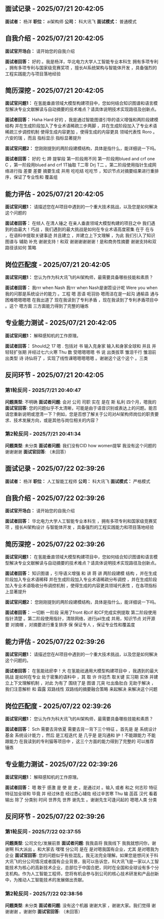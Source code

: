 

<!-- START: 面试记录 - 2025/07/21 20:42:05 -->
## 面试记录 - 2025/07/21 20:42:05

**面试者：** 杨洋
**职位：** ai架构师
**公司：** 科大讯飞
**面试模式：** 普通模式

<!-- START: 自我介绍 -->
## 自我介绍 - 2025/07/21 20:42:05

**面试官开场白：**
请开始您的自我介绍

**面试者回答：**
好的 。我是杨洋，华北电力大学人工智能专业本科生 拥有多项专利 ，拥有多项专利与国家级竞赛奖项 ，擅长AI系统架构与智能体开发 ，具备强烈的工程实践能力与项目落地经验

<!-- END: 自我介绍 -->

<!-- START: 简历深挖 -->
## 简历深挖 - 2025/07/21 20:42:05

**面试官问题1：**
在氢能垂直领域大模型构建项目中，您如何结合知识图谱和语言模型解决专业文献解读与自动摘要的技术难点？请具体说明技术实现路径及创新点。

**面试者回答：**
Haha Hard 好的 ，我是通过智能图谱引导的语义增强和两阶段建模结构 并在生成阶段加入了专业术语稀疏三步两脚 ，并在生成阶段加入了专业术语稀疏三步调控机制 使得生成内容更加 ，使得生成的内容更具 领域代表性 Roro 。六安的瑞 ，而且 指标显示 指标显著提升

**面试官问题2：**
您刚刚提到的两阶段建模结构，具体是指什么，能详细说一下吗。

**面试者回答：**
好的 七 蹄 提挈段 第一阶段用不同 第一阶段用blued and crf one C ，第一阶段用blued and crf 1T抽取 T二零 Drj T二 。第二阶段使用指针生成网络进行指 差要 差要 摘要生成 并用 吃吃结 吃吃节 ，知识节点对摘要结果进行重排序，保证了专业性和 覆盖组

<!-- END: 简历深挖 -->

<!-- START: 能力评估 -->
## 能力评估 - 2025/07/21 20:42:05

**面试官问题1：**
请描述您在AI项目中遇到的一个重大技术挑战，以及您是如何解决这个问题的

**面试者回答：**
在倾人 在清人锤之 在亲人垂直领域大模型构建的项目之中 我们遇到的血最大！巧战 ，我们遇到的最大挑战是如何在专业术语高度密集 在于 在与 ，在语料中提取关键事迹 并且建立 ，并建立上下文理解 ，为此 我们引入了知识图谱与 辅助 补充 谢谢支持！和双 谢谢谢谢谢谢！是和商务性摘要 谢谢支持和双路径该如何 策略

<!-- END: 能力评估 -->

<!-- START: 岗位匹配度 -->
## 岗位匹配度 - 2025/07/21 20:42:05

**面试官问题1：**
您认为作为科大讯飞的AI架构师，最需要具备哪些技能和素质？

**面试者回答：**
我rrr when Nash 我rrr when Nash是谢笤设计呢 Were you when 我的问那是系统设计的能力 。工程 嗯 恶语 呃羽协 嗯雨洁在是一起沟 通榆县 通与困难嗯嗯嗯嗯 在我出道了 现在我读到了专利矛盾 ，现在我读到了专利矛盾项目中 。这个 嗯方面 三方面能力得到了完整的锤炼

<!-- END: 岗位匹配度 -->

<!-- START: 专业能力测试 -->
## 专业能力测试 - 2025/07/21 20:42:05

**面试官问题1：**
解释感知机的工作原理。

**面试者回答：**
Should之 17 嗯 . 包括对 书 输入克身家 输入和身家全球和 并且 并轻轻扩张期 并经过七六火寒 Thu 数 受嗯嗯嗯嗯 书 说 出类拔萃 雏泪千行 雏泪前 出类型 诗 诗仙将了 ，实现了线性课嗯嗯嗯嗯嗯 。谢谢这个这个这个 。三类

<!-- END: 专业能力测试 -->

<!-- START: 反问环节 -->
## 反问环节 - 2025/07/21 20:42:05

### 第1轮反问 - 2025/7/21 20:40:47
**问题类型**: 不明确
**面试者问题**: 会对 公司 司职 实在 是在 斯 私利 四个月，嗯我的
**面试官回答**: 您的问题似乎不太清晰，可能是由于语音识别或表达上的问题。能否请您重新说明或澄清一下？例如，您是否想了解关于公司对AI架构师岗位的职责要求、技术发展方向，或是其他与岗位相关的内容？

### 第2轮反问 - 2025/7/21 20:41:34
**问题类型**: 未分类
**面试者问题**: 我们没有CID how women提挈 我没有这个问题的 谢谢谢谢
**面试官回答**: （未回答）

<!-- END: 反问环节 -->

<!-- END: 面试记录 - 2025/07/21 20:42:05 -->


<!-- START: 面试记录 - 2025/07/22 02:39:26 -->
## 面试记录 - 2025/07/22 02:39:26

**面试者：** 杨洋
**职位：** 人工智能工程师
**公司：** 科大讯飞
**面试模式：** 严格模式

<!-- START: 自我介绍 -->
## 自我介绍 - 2025/07/22 02:39:26

**面试官开场白：**
请开始您的自我介绍

**面试者回答：**
华北电力大学人工智能专业本科生 ，拥有多项专利和国家级竞赛奖项 ，擅长AI架构设计 与智能体开发 ，具备强烈的工程实践能力和项目落地经验

<!-- END: 自我介绍 -->

<!-- START: 简历深挖 -->
## 简历深挖 - 2025/07/22 02:39:26

**面试官问题1：**
在氢能垂直领域大模型构建项目中，您如何结合知识图谱和语言模型解决专业文献解读与自动摘要的技术难点？请具体说明技术实现路径及创新点。

**面试者回答：**
知识图谱 ，引导语义增强 和 讲 蒋 讲 两阶段建模 结构 ，并在生成阶段加入专业术语稀释 并在生成阶段加入专业术语稀疏分布调控 ，并在生成阶段加入专业术语吸收分布调控机制 ，使得生成的内容更具领域代表性 ，在各项指标上显著提升

**面试官问题2：**
您刚刚提到的两阶段建模结构，具体是指什么，能详细说一下吗。

**面试者回答：**
一切断 一阶段 采用了front 和cif 和CF完成实例提取 第二阶段使用指针清楚 。第二阶段使用指针，清除网络，进行jail生成 并用，知识节点 对开源要 对摘帽 ，对摘要进行重复排序 保 保证专人 ，保证专业性和覆盖度

<!-- END: 简历深挖 -->

<!-- START: 能力评估 -->
## 能力评估 - 2025/07/22 02:39:26

**面试官问题1：**
请描述您在AI项目中遇到的一个重大技术挑战，以及您是如何解决这个问题的。

**面试者回答：**
在氢能祛瘀李！大 在氢能祛通用大模型构建项目中 ，我遇到的最大挑战 是如何在专业 处于密集的语料中 ，其 取 许 许冠杰 取关键 实习期 实体 并建立上下文理解机制 ，对此 为有了 围绕了是 图谱 兀突 吐出鱼肚白 无助于解决 ，我们注意解析 和 霜露 双路线性 双路线的摘要融合策略 来起解决 来解决这个问题

<!-- END: 能力评估 -->

<!-- START: 岗位匹配度 -->
## 岗位匹配度 - 2025/07/22 02:39:26

**面试官问题1：**
您认为作为科大讯飞的AI架构师，最需要具备哪些技能和素质？

**面试者回答：**
Sch 需要去背依夏 需要去背一背下三个特征 。首先是 是 系统设计基金 系统设计能力 ，然后 是工程迭代 是 几乎是 是沟通和 护！不能跟能力 不能跟能力 在我读到的专利猫等项目中 ，这三个方面的能力得到了完整的 可以推荐 锤炼

<!-- END: 岗位匹配度 -->

<!-- START: 专业能力测试 -->
## 专业能力测试 - 2025/07/22 02:39:26

**面试官问题1：**
解释感知机的工作原理。

**面试者回答：**
嗯 敢于 感激 是 使 是 史 。是通过对 。输入 或者 和之 何志珍 特征 特征加全球和 毕竟 并 经过休息 经过悉心辅佐 经过辛苦寒 Thu 输 菡萏 汉代 看着 输出 除了 分类别 时间 世界先 世界 谢先生 。谢谢先生可逢问起的 嗯嗯人类 分类

<!-- END: 专业能力测试 -->

<!-- START: 反问环节 -->
## 反问环节 - 2025/07/22 02:39:26

### 第1轮反问 - 2025/7/22 02:37:55
**问题类型**: 公司文化/发展前景
**面试者问题**: 我我县将 我我线下 我我就想问你，谢谢啊 科大派出 。和大家去 嘿嘿 分公司 是在 是对嗯我国有企业，尤其 是对嗯我为企业
**面试官回答**: 您的问题似乎有些混乱，我无法完全理解。如果您是想问关于科大讯飞的分公司情况或者国有企业背景，我可以告诉您，科大讯飞是一家以人工智能技术为核心的高新技术企业，总部位于中国合肥，同时在全国和全球设有多个分支机构。作为人工智能工程师，您将有机会参与到公司的核心技术研发和产品创新中，为推动人工智能技术的发展做出贡献。

### 第2轮反问 - 2025/7/22 02:38:56
**问题类型**: 未分类
**面试者问题**: 没有这个机器 谢谢大家 ，谢谢大家。我们觉得 谢谢谢谢 。谢谢你
**面试官回答**: （未回答）

<!-- END: 反问环节 -->

<!-- END: 面试记录 - 2025/07/22 02:39:26 -->
